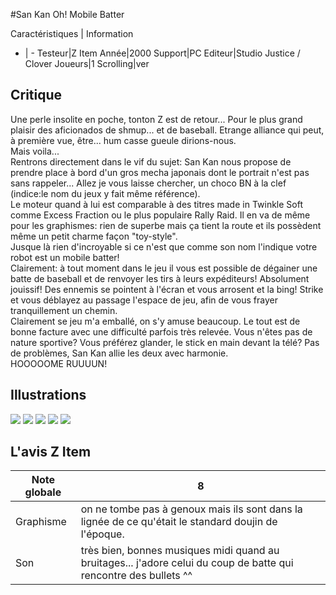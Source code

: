 #San Kan Oh! Mobile Batter

Caractéristiques | Information
- | -
Testeur|Z Item
Année|2000
Support|PC
Editeur|Studio Justice / Clover
Joueurs|1
Scrolling|ver

## Critique
Une perle insolite en poche, tonton Z est de retour... Pour le plus grand plaisir des aficionados de shmup... et de baseball. Etrange alliance qui peut, à première vue, être... hum casse gueule dirions-nous.<br/>Mais voila...<br/>Rentrons directement dans le vif du sujet: San Kan nous propose de prendre place à bord d'un gros mecha japonais dont le portrait n'est pas sans rappeler... Allez je vous laisse chercher, un choco BN à la clef (indice:le nom du jeux y fait même référence).<br/>Le moteur quand à lui est comparable à des titres made in Twinkle Soft comme Excess Fraction ou le plus populaire Rally Raid. Il en va de même pour les graphismes: rien de superbe mais ça tient la route et ils possèdent même un petit charme façon "toy-style".<br/>Jusque là rien d'incroyable si ce n'est que comme son nom l'indique votre robot est un mobile batter!<br/>Clairement: à tout moment dans le jeu il vous est possible de dégainer une batte de baseball et de renvoyer les tirs à leurs expéditeurs! Absolument jouissif! Des ennemis se pointent à l'écran et vous arrosent et la bing! Strike et vous déblayez au passage l'espace de jeu, afin de vous frayer tranquillement un chemin.<br/>Clairement se jeu m'a emballé, on s'y amuse beaucoup. Le tout est de bonne facture avec une difficulté parfois très relevée. Vous n'êtes pas de nature sportive? Vous préférez glander, le stick en main devant la télé? Pas de problèmes, San Kan allie les deux avec harmonie.<br/>HOOOOOME RUUUUN!

## Illustrations
![](http://www.shmup.com/images/thumbs/img_fiche_1_70.gif)
![](http://www.shmup.com/images/thumbs/img_fiche_2_70.gif)
![](http://www.shmup.com/images/thumbs/img_fiche_3_70.gif)
![](http://www.shmup.com/images/thumbs/)
![](http://www.shmup.com/images/thumbs/)

## L'avis Z Item
Note globale|8
-|-
Graphisme|on ne tombe pas à genoux mais ils sont dans la lignée de ce qu'était le standard doujin de l'époque.
Son|très bien, bonnes musiques midi quand au bruitages... j'adore celui du coup de batte qui rencontre des bullets ^^
